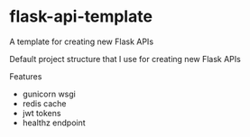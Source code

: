 # flask-api-template
A template for creating new Flask APIs

Default project structure that I use for creating new Flask APIs

Features
- gunicorn wsgi
- redis cache
- jwt tokens
- healthz endpoint
